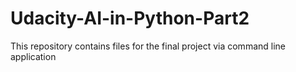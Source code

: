 # Udacity-AI-in-Python-Part2
This repository contains files for the final project via command line application 
